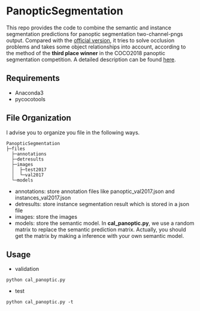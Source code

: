 # PanopticSegmentation
This repo provides the code to combine the semantic and instance segmentation predictions for panoptic segmentation two-channel-pngs output. Compared with the [official version](https://github.com/cocodataset/panopticapi), it tries to solve occlusion problems and takes some object relationships into account, according to the method of the **third place winner** in the COCO2018 panoptic segmentation competition. A detailed description can be found [here](http://presentations.cocodataset.org/ECCV18/COCO18-Panoptic-PKU_360.pdf). 

## Requirements
+ Anaconda3
+ pycocotools

## File Organization
I advise you to organize you file in the following ways.

```
PanopticSegmentation
├─files
  ├─annotations
  ├─detresults
  ├─images
  │  ├─test2017
  │  └─val2017
  └─models
```
  
+ annotations: store annotation files like panoptic_val2017.json and instances_val2017.json
+ detresults: store instance segmentation result which is stored in a json file
+ images: store the images
+ models: store the semantic model. In **cal_panoptic.py**, we use a random matrix to replace the semantic prediction matrix. Actually, you should get the matrix by making a inference with your own semantic model.

## Usage
+ validation
```
python cal_panoptic.py
```
+ test
```
python cal_panoptic.py -t
```
